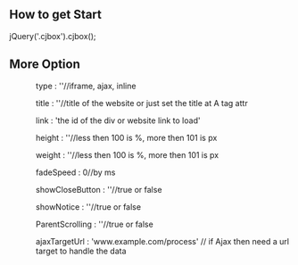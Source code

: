 <h2>How to get Start</h2>
jQuery('.cjbox').cjbox();
<h2>More Option</h2>
<ul>
  <ol>type : ''//iframe, ajax, inline</ol>
	<ol>title : ''//title of the website or just set the title at A tag attr</ol>
	<ol>link : 'the id of the div or website link to load'</ol>
	<ol>height : ''//less then 100 is %, more then 101 is px</ol>
	<ol>weight : ''//less then 100 is %, more then 101 is px</ol>
	<ol>fadeSpeed : 0//by ms</ol>
	<ol>showCloseButton : ''//true or false</ol>
	<ol>showNotice : ''//true or false</ol>
	<ol>ParentScrolling : ''//true or false</ol>
	<ol>ajaxTargetUrl  : 'www.example.com/process'  // if Ajax then need a url target to handle the data</ol>
</ul>
